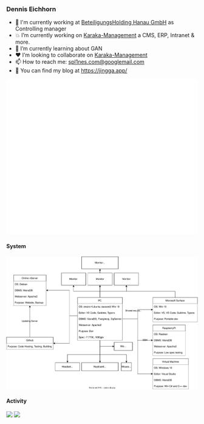 ### Dennis Eichhorn

- :office: I'm currently working at [BeteiligungsHolding Hanau GmbH](https://www.bhg-hanau.de/) as Controlling manager
- :boom: I’m currently working on [Karaka-Management](https://github.com/Karaka-Management/) a CMS, ERP, Intranet & more.
- :seedling: I’m currently learning about GAN
- :heart: I’m looking to collaborate on [Karaka-Management](https://github.com/Karaka-Management/)
- :mailbox: How to reach me: spl1nes.com@googlemail.com
- :pencil: You can find my blog at https://jingga.app/

<p align="center">
  <img src="https://raw.githubusercontent.com/spl1nes/spl1nes/master/metrics.plugin.achievements.compact.svg" alt="Achievements">
</p>

#### System

<p align="center">
  <img src="https://raw.githubusercontent.com/spl1nes/spl1nes/master/system.drawio.svg" alt="System">
</p>

#### Activity

<img src="https://wakatime.com/share/@spl1nes/2001389e-a9ac-40b2-b724-02abb28f2191.svg">

<img src="https://wakatime.com/share/@spl1nes/d9ea67cd-2cf6-4a9d-9241-b635951e7453.svg">

